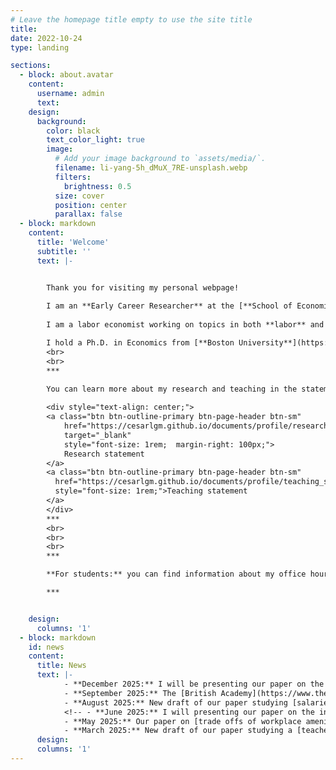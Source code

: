 ```yaml
---
# Leave the homepage title empty to use the site title
title:
date: 2022-10-24
type: landing

sections:
  - block: about.avatar
    content:
      username: admin
      text: 
    design:
      background:
        color: black
        text_color_light: true
        image:
          # Add your image background to `assets/media/`.
          filename: li-yang-5h_dMuX_7RE-unsplash.webp
          filters:
            brightness: 0.5
          size: cover
          position: center
          parallax: false
  - block: markdown
    content:
      title: 'Welcome'
      subtitle: ''
      text: |-


        Thank you for visiting my personal webpage! 
        
        I am an **Early Career Researcher** at the [**School of Economics of the University of Edinburgh**](https://www.ed.ac.uk/economics). 
        
        I am a labor economist working on topics in both **labor** and **development economics**. I am particularly interested in issues related to gender inequality, skill acquisition, and education.

        I hold a Ph.D. in Economics from [**Boston University**](https://www.bu.edu/econ/). I pronounce my name as [ˈse.saɾ].
        <br>
        <br>
        ***

        You can learn more about my research and teaching in the statements below or by heading to my <a href="/research/">research</a> and <a href="/teaching/">teaching</a> pages.       
        
        <div style="text-align: center;">
        <a class="btn btn-outline-primary btn-page-header btn-sm"
            href="https://cesarlgm.github.io/documents/profile/research_statement_cesarlgm.pdf"
            target="_blank"
            style="font-size: 1rem;  margin-right: 100px;">
            Research statement
        </a>
        <a class="btn btn-outline-primary btn-page-header btn-sm" 
          href="https://cesarlgm.github.io/documents/profile/teaching_statement_cesarlgm.pdf" target="_blank" 
          style="font-size: 1rem;">Teaching statement
        </a>
        </div>
        ***
        <br>
        <br>
        <br>
        ***

        **For students:** you can find information about my office hours schedule and the link to book a meeting on my [teaching page](/teaching/#office-hours)

        ***


    design:
      columns: '1'
  - block: markdown
    id: news
    content:
      title: News
      text: |-
            - **December 2025:** I will be presenting our paper on the [US academic market](/research/#akm) at [SAEe 2025](https://asesec.org/simposio-de-la-asociacion-espanola-de-economia/).
            - **September 2025:** The [British Academy](https://www.thebritishacademy.ac.uk/) awarded us a Small Research Grant ot study [the long term effects of violent conflict on household decision making](/research/#gender-conflict).
            - **August 2025:** New draft of our paper studying [salaries of US academics](/research/#akm).
            <!-- - **June 2025:** I will presenting our paper on the interaction between [education and skills at work](/research/#skill-use) at the AASLE-SOLE-EALE Joint Conference in Toronto.
            - **May 2025:** Our paper on [trade offs of workplace amenities](/research/#amenities) was published in *AEA Papers and Proceedings*. 
            - **March 2025:** New draft of our paper studying a [teacher training intervention](/research/#smk) in Indonesian vocational high schools. -->
      design:
      columns: '1'
---
```

